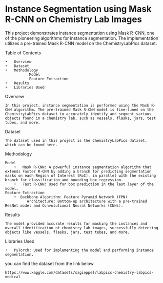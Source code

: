 # Instance Segmentation using Mask R-CNN on Chemistry Lab Images

This project demonstrates instance segmentation using Mask R-CNN, one of the pioneering algorithms for instance segmentation. The implementation utilizes a pre-trained Mask R-CNN model on the ChemistryLabPics dataset.

Table of Contents

    •	Overview
    •	Dataset
    •	Methodology
               Model
               Feature Extraction
    •	Results
    •	Libraries Used

Overview

    In this project, instance segmentation is performed using the Mask R-CNN algorithm. The pre-trained Mask R-CNN model is fine-tuned on the ChemistryLabPics dataset to accurately identify and segment various objects found in a chemistry lab, such as vessels, flasks, jars, test tubes, and more.
Dataset

    The dataset used in this project is the ChemistryLabPics dataset, which can be found here.
Methodology

    Model
        •	Mask R-CNN: A powerful instance segmentation algorithm that extends Faster R-CNN by adding a branch for predicting segmentation masks on each Region of Interest (RoI), in parallel with the existing branch for classification and bounding box regression.
        •	Fast R-CNN: Used for box prediction in the last layer of the model.
    Feature Extraction
        •  Backbone Algorithm: Feature Pyramid Network (FPN)
          	  Architecture: Bottom-up architecture with a pre-trained ResNet model and Convolutional Neural Networks (CNNs).
Results

    The model provided accurate results for masking the instances and overall identification of chemistry lab images, successfully detecting objects like vessels, flasks, jars, test tubes, and more.
Libraries Used

    •	PyTorch: Used for implementing the model and performing instance segmentation.


you can find the dataset from the link below

    https://www.kaggle.com/datasets/sagieppel/labpics-chemistry-labpics-medical
